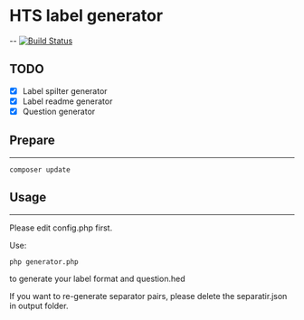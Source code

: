 # HTS label generator
--
[![Build Status](https://travis-ci.org/hyperzlib/hts-label-format-generator.svg?branch=master)](https://travis-ci.org/hyperzlib/hts-label-format-generator)


## TODO
- [x] Label spilter generator
- [x] Label readme generator
- [x] Question generator

## Prepare
---
```shell
composer update
```

## Usage
---
Please edit config.php first.

Use:
```shell
php generator.php
```
to generate your label format and question.hed

If you want to re-generate separator pairs, please delete the separatir.json in output folder.